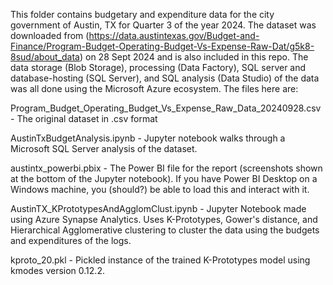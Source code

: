 This folder contains budgetary and expenditure data for the city government of Austin, TX for Quarter 3 of the year 2024. The dataset was downloaded from (https://data.austintexas.gov/Budget-and-Finance/Program-Budget-Operating-Budget-Vs-Expense-Raw-Dat/g5k8-8sud/about_data) on 28 Sept 2024 and is also included in this repo. The data storage (Blob Storage), processing (Data Factory), SQL server and database-hosting (SQL Server), and SQL analysis (Data Studio) of the data was all done using the Microsoft Azure ecosystem. The files here are:

Program_Budget_Operating_Budget_Vs_Expense_Raw_Data_20240928.csv - The original dataset in .csv format

AustinTxBudgetAnalysis.ipynb - Jupyter notebook walks through a Microsoft SQL Server analysis of the dataset.

austintx_powerbi.pbix - The Power BI file for the report (screenshots shown at the bottom of the Jupyter notebook). If you have Power BI Desktop on a Windows machine, you (should?) be able to load this and interact with it.

AustinTX_KPrototypesAndAgglomClust.ipynb - Jupyter Notebook made using Azure Synapse Analytics. Uses K-Prototypes, Gower's distance, and Hierarchical Agglomerative clustering to cluster the data using the budgets and expenditures of the logs.

kproto_20.pkl - Pickled instance of the trained K-Prototypes model using kmodes version 0.12.2.
